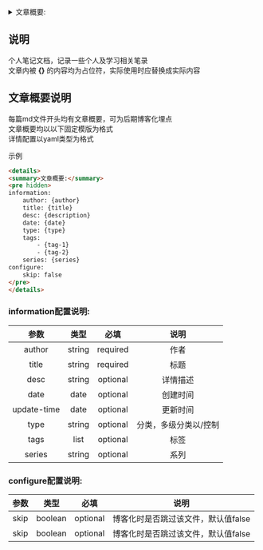<details>
<summary>文章概要:</summary>
<pre hidden>
information:
    author: jie6mm
    title: 个人笔记文档
    desc: 记录一些个人及学习相关笔录
    date: 2021-05-12 15:30:00
configure:
    skip: true
</pre>
</details>

## 说明
个人笔记文档，记录一些个人及学习相关笔录  
文章内被 **{}** 的内容均为占位符，实际使用时应替换成实际内容

## 文章概要说明
每篇md文件开头均有文章概要，可为后期博客化埋点  
文章概要均以以下固定模版为格式  
详情配置以yaml类型为格式

示例
```html
<details>
<summary>文章概要:</summary>
<pre hidden>
information:
    author: {author}
    title: {title}
    desc: {description}
    date: {date}
    type: {type}
    tags:
        - {tag-1}
        - {tag-2}
    series: {series}
configure:
    skip: false
</pre>
</details>
```

### information配置说明:
| 参数 | 类型 | 必填 | 说明 |
|:----:|:----:|:----:|:----:|
| author | string | required | 作者 |
| title | string | required | 标题 |
| desc | string | optional | 详情描述 |
| date | date | optional | 创建时间 |
| update-time | date | optional | 更新时间 |
| type | string | optional | 分类，多级分类以/控制 |
| tags | list | optional | 标签 |
| series | string | optional | 系列 |

### configure配置说明:
| 参数 | 类型 | 必填 | 说明 |
|:----:|:----:|:----:|:----:|
| skip | boolean | optional | 博客化时是否跳过该文件，默认值false |
| skip | boolean | optional | 博客化时是否跳过该文件，默认值false |